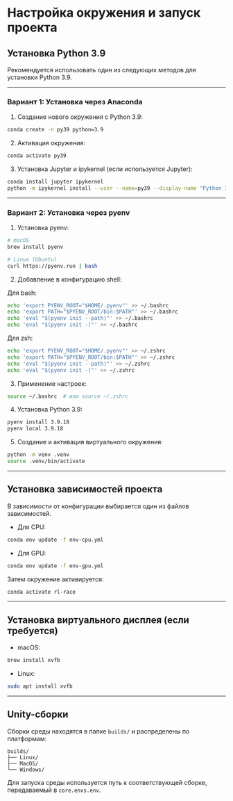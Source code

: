# Настройка окружения и запуск проекта

## Установка Python 3.9

Рекомендуется использовать один из следующих методов для установки Python 3.9.

---

### Вариант 1: Установка через Anaconda

1. Создание нового окружения с Python 3.9:

```bash
conda create -n py39 python=3.9
```

2. Активация окружения:

```bash
conda activate py39
```

3. Установка Jupyter и ipykernel (если используется Jupyter):

```bash
conda install jupyter ipykernel
python -m ipykernel install --user --name=py39 --display-name "Python 3.9"
```

---

### Вариант 2: Установка через pyenv

1. Установка pyenv:

```bash
# macOS
brew install pyenv

# Linux (Ubuntu)
curl https://pyenv.run | bash
```

2. Добавление в конфигурацию shell:

Для bash:

```bash
echo 'export PYENV_ROOT="$HOME/.pyenv"' >> ~/.bashrc
echo 'export PATH="$PYENV_ROOT/bin:$PATH"' >> ~/.bashrc
echo 'eval "$(pyenv init --path)"' >> ~/.bashrc
echo 'eval "$(pyenv init -)"' >> ~/.bashrc
```

Для zsh:

```bash
echo 'export PYENV_ROOT="$HOME/.pyenv"' >> ~/.zshrc
echo 'export PATH="$PYENV_ROOT/bin:$PATH"' >> ~/.zshrc
echo 'eval "$(pyenv init --path)"' >> ~/.zshrc
echo 'eval "$(pyenv init -)"' >> ~/.zshrc
```

3. Применение настроек:

```bash
source ~/.bashrc  # или source ~/.zshrc
```

4. Установка Python 3.9:

```bash
pyenv install 3.9.18
pyenv local 3.9.18
```

5. Создание и активация виртуального окружения:

```bash
python -m venv .venv
source .venv/bin/activate
```

---

## Установка зависимостей проекта

В зависимости от конфигурации выбирается один из файлов зависимостей.

- Для CPU:

```bash
conda env update -f env-cpu.yml
```

- Для GPU:

```bash
conda env update -f env-gpu.yml
```

Затем окружение активируется:

```bash
conda activate rl-race
```

---

## Установка виртуального дисплея (если требуется)

- macOS:

```bash
brew install xvfb
```

- Linux:

```bash
sudo apt install xvfb
```

---

## Unity-сборки

Сборки среды находятся в папке `builds/` и распределены по платформам:

```plaintext
builds/
├── Linux/
├── MacOS/
└── Windows/
```

Для запуска среды используется путь к соответствующей сборке, передаваемый в `core.envs.env`.
